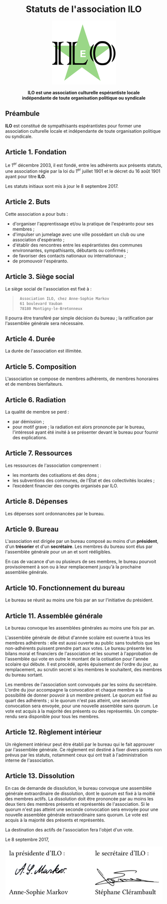 <center>

# Statuts de l'association ILO

![ilo](../images/ilo_20.png)

**ILO est une association culturelle espérantiste locale  
 indépendante de toute organisation politique ou syndicale**

</center>

## Préambule

**ILO** est constitué de sympathisants espérantistes pour former une association culturelle locale et indépendante de toute organisation politique ou syndicale.

## Article 1. Fondation

Le 1<sup>er</sup> décembre 2003, il est fondé, entre les adhérents aux présents statuts, une association régie par la loi du 1<sup>er</sup> juillet 1901 et le décret du 16 août 1901 ayant pour titre **ILO**.

Les statuts initiaux sont mis à jour le 8 septembre 2017.

## Article 2. Buts

Cette association a pour buts :

- d'organiser l'apprentissage et/ou la pratique de l'espéranto pour ses membres ;
- d'impulser un jumelage avec une ville possédant un club ou une association d'espéranto ;
- d'établir des rencontres entre les espérantistes des communes environnantes, sympathisants, débutants ou confirmés ;
- de favoriser des contacts nationaux ou internationaux ;
- de promouvoir l'espéranto.

## Article 3. Siège social

Le siège social de l'association est fixé à :

>      Association ILO, chez Anne-Sophie Markov
>      61 boulevard Vauban
>      78180 Montigny-le-Bretonneux

Il pourra être transféré par simple décision du bureau ; la ratification par l'assemblée générale sera nécessaire.

## Article 4. Durée

La durée de l'association est illimitée.

## Article 5. Composition

L'association se compose de membres adhérents, de membres honoraires et de membres bienfaiteurs.

## Article 6. Radiation

La qualité de membre se perd :

- par démission ;
- pour motif grave ; la radiation est alors prononcée par le bureau, l'intéressé ayant été invité à se présenter devant le bureau pour fournir des explications.

## Article 7. Ressources

Les ressources de l'association comprennent :

- les montants des cotisations et des dons ;
- les subventions des communes, de l'État et des collectivités locales ;
- l’excédent financier des congrès organisés par ILO.

## Article 8. Dépenses

Les dépenses sont ordonnancées par le bureau.

## Article 9. Bureau

L'association est dirigée par un bureau composé au moins d'un **président**, d'un **trésorier** et d'un **secrétaire**. Les membres du bureau sont élus par l'assemblée générale pour un an et sont rééligibles.

En cas de vacance d'un ou plusieurs de ses membres, le bureau pourvoit provisoirement à son ou à leur remplacement jusqu'à la prochaine assemblée générale.

## Article 10. Fonctionnement du bureau

Le bureau se réunit au moins une fois par an sur l'initiative du président.

## Article 11. Assemblée générale

Le bureau convoque les assemblées générales au moins une fois par an.

L'assemblée générale de début d'année scolaire est ouverte à tous les membres adhérents : elle est aussi ouverte au public sans toutefois que les non-adhérents puissent prendre part aux votes. Le bureau présente les bilans moral et financiers de l'association et les soumet à l'approbation de l'assemblée qui vote en outre le montant de la cotisation pour l'année scolaire qui débute. Il est procédé, après épuisement de l'ordre du jour, au remplacement, au scrutin secret si les membres le souhaitent, des membres du bureau sortant.

Les membres de l'association sont convoqués par les soins du secrétaire. L'ordre du jour accompagne la convocation et chaque membre a la possibilité de donner pouvoir à un membre présent. Le quorum est fixé au quart des adhérents ; si le quorum n'est pas atteint, une seconde convocation sera envoyée, pour une nouvelle assemblée sans quorum. Le vote est acquis à la majorité des présents ou des représentés. Un compte-rendu sera disponible pour tous les membres.

## Article 12. Règlement intérieur

Un règlement intérieur peut être établi par le bureau qui le fait approuver par l'assemblée générale. Ce règlement est destiné à fixer divers points non prévus par les statuts, notamment ceux qui ont trait à l'administration interne de l'association.

## Article 13. Dissolution

En cas de demande de dissolution, le bureau convoque une assemblée générale extraordinaire de dissolution, dont le quorum est fixé à la moitié des membres actifs. La dissolution doit être prononcée par au moins les deux tiers des membres présents et représentés de l'association. Si le quorum n'est pas atteint une seconde convocation sera envoyée pour une nouvelle assemblée générale extraordinaire sans quorum. Le vote est acquis à la majorité des présents et représentés.

La destination des actifs de l'association fera l'objet d'un vote.

Le 8 septembre 2017,

<center>

![sign](../images/sign_statuts.png)

</center>
